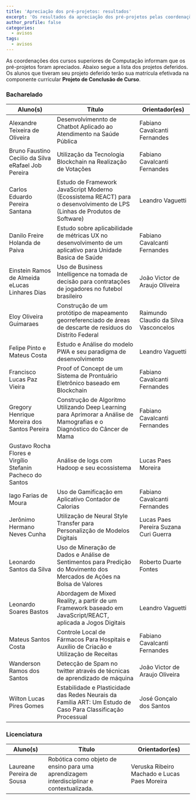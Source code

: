 ```yaml
---
title: 'Apreciação dos pré-projetos: resultados'
excerpt: 'Os resultados da apreciação dos pré-projetos pelas coordenações de curso estão disponíveis.'
author_profile: false
categories:
  - avisos
tags:
  - avisos
---
```


As coordenações dos cursos superiores de Computação informam que os pré-projetos foram apreciados. Abaixo segue a lista dos projetos deferidos. Os alunos que tiveram seu projeto deferido terão sua matrícula efetivada na componente curricular **Projeto de Conclusão de Curso**.


### Bacharelado


| Aluno(s)                                                   | Título                                                                                                                     | Orientador(es)                        |
|------------------------------------------------------------|----------------------------------------------------------------------------------------------------------------------------|---------------------------------------|
| Alexandre Teixeira de Oliveira                             | Desenvolvimennto de Chatbot Aplicado ao Atendimento na Saúde Pública                                                       | Fabiano Cavalcanti Fernandes          |
| Bruno Faustino Cecilio da Silva eRafael Job Pereira        | Utilização da Tecnologia Blockchain na Realização de Votações                                                              | Fabiano Cavalcanti Fernandes          |
| Carlos Eduardo Pereira Santana                             | Estudo de Framework JavaScript Moderno (Ecossistema REACT) para o desenvolvimento de LPS (Linhas de Produtos de Software)  | Leandro Vaguetti                      |
| Danilo Freire Holanda de Paiva                             | Estudo sobre aplicabilidade de métricas UX no desenvolvimento de um aplicativo para Unidade Basica de Saúde                | Fabiano Cavalcanti Fernandes          |
| Einstein Ramos de Almeida eLucas Linhares Dias             | Uso de Business Intelligence na tomada de decisão para contratações de jogadores no futebol brasileiro                     | João Victor de Araujo Oliveira        |
| Eloy Oliveira Guimaraes                                    | Construção de um protótipo de mapeamento georreferenciado de áreas de descarte de resíduos do Distrito Federal             | Raimundo Claudio da Silva Vasconcelos |
| Felipe Pinto e Mateus Costa                                | Estudo e Análise do modelo PWA e seu paradigma de desenvolvimento                                                          | Leandro Vaguetti                      |
| Francisco Lucas Paz Vieira                                 | Proof of Concept de um Sistema de Prontuário Eletrônico baseado em Blockchain                                              | Fabiano Cavalcanti Fernandes          |
| Gregory Henrique Moreira dos Santos Pereira                | Construção de Algoritmo Utilizando Deep Learning para Aprimorar a Análise de Mamografias e o Diagnóstico do Câncer de Mama | Fabiano Cavalcanti Fernandes          |
| Gustavo Rocha Flores e Virgílio Stefanin Pacheco do Santos | Análise de logs com Hadoop e seu ecossistema                                                                               | Lucas Paes Moreira                    |
| Iago Farias de Moura                                       | Uso de Gamificação em Aplicativo Contador de Calorias                                                                      | Fabiano Cavalcanti Fernandes          |
| Jerônimo Hermano Neves Cunha                               | Utilização de Neural Style Transfer para Personalizção de Modelos Digitais                                                 | Lucas Paes Pereira Suzana Curi Guerra |
| Leonardo Santos da Silva                                   | Uso de Mineração de Dados e Análise de Sentimentos para Predição do Movimento dos Mercados de Ações na Bolsa de Valores    | Roberto Duarte Fontes                 |
| Leonardo Soares Bastos                                     | Abordagem de Mixed Reality, a partir de um Framework baseado em JavaScript/REACT, aplicada a Jogos Digitais                | Leandro Vaguetti                      |
| Mateus Santos Costa                                        | Controle Local de Fármacos Para Hospitais e Auxílio de Criacão e Utilização de Receitas                                    | Fabiano Cavalcanti Fernandes          |
| Wanderson Ramos dos Santos                                 | Detecção de Spam no twitter através de técnicas de aprendizado de máquina                                                  | João Victor de Araujo Oliveira        |
| Wilton Lucas Pires Gomes                                   | Estabilidade e Plasticidade das Redes Neurais da Família ART: Um Estudo de Caso Para Classificação Processual              | José Gonçalo dos Santos               |

### Licenciatura

| Aluno(s)                  | Título                                                                                   | Orientador(es)                               |
|---------------------------|------------------------------------------------------------------------------------------|----------------------------------------------|
| Laureane Pereira de Sousa | Robótica como objeto de ensino para uma aprendizagem interdisciplinar e contextualizada. | Veruska Ribeiro Machado e Lucas Paes Moreira |